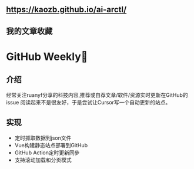 ## https://kaozb.github.io/ai-arctl/
## 我的文章收藏 




# GitHub Weekly🤖


## 介绍
经常关注ruanyf分享的科技内容,推荐或自荐文章/软件/资源实时更新在GitHub的issue
阅读起来不是很友好，于是尝试让Cursor写一个自动更新的站点。

## 实现
- 定时抓取数据到json文件
- Vue构建静态站点部署到GitHub
- GitHub Action定时更新同步
- 支持滚动加载和分页模式
